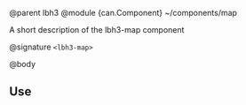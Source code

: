 @parent lbh3
@module {can.Component} ~/components/map <lbh3-map>

A short description of the lbh3-map component

@signature `<lbh3-map>`

@body

## Use

